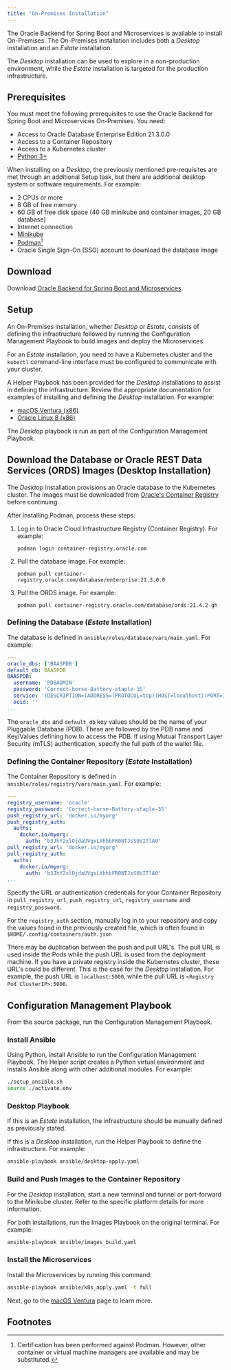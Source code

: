 ```yaml
---
title: "On-Premises Installation"
---
```


The Oracle Backend for Spring Boot and Microservices is available to install On-Premises. The On-Premises installation includes both a _Desktop_ installation
and an _Estate_ installation.

The _Desktop_ installation can be used to explore in a non-production environment, while the _Estate_ installation is targeted for the
production infrastructure.

## Prerequisites

You must meet the following prerequisites to use the Oracle Backend for Spring Boot and Microservices On-Premises. You need:

* Access to Oracle Database Enterprise Edition 21.3.0.0
* Access to a Container Repository
* Access to a Kubernetes cluster
* [Python 3+](https://www.python.org/)

When installing on a _Desktop_, the previously mentioned pre-requisites are met through an additional Setup task, but there are additional
desktop system or software requirements. For example:

* 2 CPUs or more
* 8 GB of free memory
* 60 GB of free disk space (40 GB minikube and container images, 20 GB database)
* Internet connection
* [Minikube](https://minikube.sigs.k8s.io/docs/start/)
* [Podman](https://podman.io/getting-started/)[^1]
* Oracle Single Sign-On (SSO) account to download the database image

## Download

Download [Oracle Backend for Spring Boot and Microservices](https://github.com/oracle/microservices-datadriven/releases/download/OBAAS-1.0.0/onprem-ebaas_latest.zip).

## Setup

An On-Premises installation, whether _Desktop_ or _Estate_, consists of defining the infrastructure followed by running the Configuration
Management Playbook to build images and deploy the Microservices.

For an _Estate_ installation, you need to have a Kubernetes cluster and the `kubectl` command-line interface must be configured to
communicate with your cluster.

A Helper Playbook has been provided for the _Desktop_ installations to assist in defining the infrastructure.  Review the
appropriate documentation for examples of installing and defining the _Desktop_ installation. For example:

* [macOS Ventura (x86)](macos_ventura/_index.md)
* [Oracle Linux 8 (x86)](ol8/_index.md)

The _Desktop_ playbook is run as part of the Configuration Management Playbook.

## Download the Database or Oracle REST Data Services (ORDS) Images (Desktop Installation)

The _Desktop_ installation provisions an Oracle database to the Kubernetes cluster. The images must be downloaded
from [Oracle's Container Registry](https://container-registry.oracle.com/) before continuing.

After installing Podman, process these steps:

1. Log in to Oracle Cloud Infrastructure Registry (Container Registry). For example: 

   `podman login container-registry.oracle.com`
   
2. Pull the database image. For example: 

   `podman pull container-registry.oracle.com/database/enterprise:21.3.0.0`
   
3. Pull the ORDS image. For example: 

   `podman pull container-registry.oracle.com/database/ords:21.4.2-gh`

### Defining the Database (_Estate_  Installation)

The database is defined in `ansible/roles/database/vars/main.yaml`. For example:  

```yaml
---
oracle_dbs: ['BAASPDB']
default_db: BAASPDB
BAASPDB:
  username: 'PDBADMIN'
  password: 'Correct-horse-Battery-staple-35'
  service: '(DESCRIPTION=(ADDRESS=(PROTOCOL=tcp)(HOST=localhost)(PORT=1521))(CONNECT_DATA=(SERVICE_NAME=BAASPDB)))'
  ocid: ''
...
```

The `oracle_dbs` and `default_db` key values should be the name of your Pluggable Database (PDB). These are followed by the PDB
name and Key/Values defining how to access the PDB. If using Mutual Transport Layer Security (mTLS) authentication, specify the
full path of the wallet file.

### Defining the Container Repository (_Estate_  Installation)

The Container Repository is defined in `ansible/roles/registry/vars/main.yaml`. For example:

```yaml
---
registry_username: 'oracle'
registry_password: 'Correct-horse-Battery-staple-35'
push_registry_url: 'docker.io/myorg'
push_registry_auth:
  auths:
    docker.io/myorg:
      auth: 'b3JhY2xlOjdaUVgxLXhhbFR0NTJsS0VITlA0'
pull_registry_url: 'docker.io/myorg'
pull_registry_auth:
  auths:
    docker.io/myorg:
      auth: 'b3JhY2xlOjdaUVgxLXhhbFR0NTJsS0VITlA0'
...
```
Specify the URL or authentication credentials for your Container Repository in `pull_registry_url`, `push_registry_url`, `registry_username`
and `registry_password`.  

For the `registry_auth` section, manually log in to your repository and copy the values found in the previously created file, which is often
found in `$HOME/.config/containers/auth.json`

There may be duplication between the push and pull URL's. The pull URL is used inside the Pods while the push URL is used from the
deployment machine. If you have a private registry inside the Kubernetes cluster, these URL's could be different. This is the case for
the _Desktop_ installation. For example, the push URL is `localhost:5000`, while the pull URL is `<Registry Pod ClusterIP>:5000`.

## Configuration Management Playbook

From the source package, run the Configuration Management Playbook.

### Install Ansible

Using Python, install Ansible to run the Configuration Management Playbook.  The Helper script creates a Python virtual environment
and installs Ansible along with other additional modules. For example:

```bash
./setup_ansible.sh
source ./activate.env
```

### Desktop Playbook

If this is an _Estate_ installation, the infrastructure should be manually defined as previously stated.  

If this is a _Desktop_ installation, run the Helper Playbook to define the infrastructure. For example:

```bash
ansible-playbook ansible/desktop-apply.yaml
```

### Build and Push Images to the Container Repository

For the _Desktop_ installation, start a new terminal and tunnel or port-forward to the Minikube cluster.  Refer to the specific platform
details for more information.

For both installations, run the Images Playbook on the original terminal. For example:

```bash
ansible-playbook ansible/images_build.yaml
```

### Install the Microservices

Install the Microservices by running this command:

```bash
ansible-playbook ansible/k8s_apply.yaml -t full
```

Next, go to the [macOS Ventura](../on-premises/macos_ventura/) page to learn more.

## Footnotes

[^1]: Certification has been performed against Podman. However, other container or virtual machine managers are available and may be
substituted.
